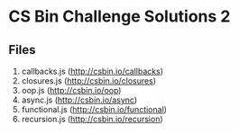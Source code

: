 # CS Bin Challenge Solutions 2

## Files
1. callbacks.js (http://csbin.io/callbacks)
2. closures.js (http://csbin.io/closures)
3. oop.js (http://csbin.io/oop)
4. async.js (http://csbin.io/async)
5. functional.js (http://csbin.io/functional)
6. recursion.js (http://csbin.io/recursion)
